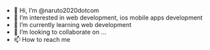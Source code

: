 - 👋 Hi, I’m @naruto2020dotcom
- 👀 I’m interested in web development, ios mobile apps development
- 🌱 I’m currently learning web development
- 💞️ I’m looking to collaborate on ...
- 📫 How to reach me

<!---
naruto2020dotcom/naruto2020dotcom is a ✨ special ✨ repository because its `README.md` (this file) appears on your GitHub profile.
You can click the Preview link to take a look at your changes.
--->
